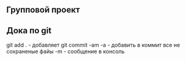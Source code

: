 ## Групповой проект ##


## Дока по git ##

git add . - добавляет 
git commit -am 
 -a - добавить в коммит все не сохраненые файы
 -m - сообщение в консоль 